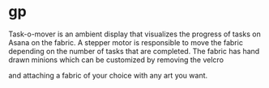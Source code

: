 # gp

Task-o-mover is an ambient display that visualizes the progress of tasks on Asana on the fabric. A stepper motor is responsible to move the fabric depending on the number of tasks that are completed. The fabric has hand drawn minions which can be customized by removing the velcro

 and attaching a fabric of your choice with any art you want.